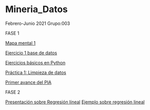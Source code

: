 # Mineria_Datos

Febrero-Junio 2021
Grupo:003

FASE 1

[Mapa mental 1](https://github.com/jeniferdeleon1860533/Mineria_Datos/blob/main/MapaMental_1_1860533.pdf)

[Ejercicio 1 base de datos](https://github.com/marioalb127/MinDat2021/blob/main/Ej1_BasesDatos_Equipo_3.pdf)

[Ejercicios básicos en Python](https://github.com/jeniferdeleon1860533/Mineria_Datos/blob/main/Ej_Python_1860533.ipynb)

[Práctica 1: Limpieza de datos](https://github.com/marioalb127/MinDat2021/blob/main/Ej_Limpieza_Equipo3.ipynb)

[Primer avance del PIA](https://github.com/marioalb127/MinDat2021/blob/main/Avance1_PIA_Equipo3.ipynb)

FASE 2

[Presentación sobre Regresión líneal](https://github.com/marioalb127/MinDat2021/blob/main/Presentaci%C3%B3n_Regresi%C3%B3n-Lineal_Equipo-3.pdf)
[Ejemplo sobre regresión lineal](https://github.com/marioalb127/MinDat2021/blob/main/Ejemplo_Regresi%C3%B3n-Lineal_Equipo-3.ipynb)
